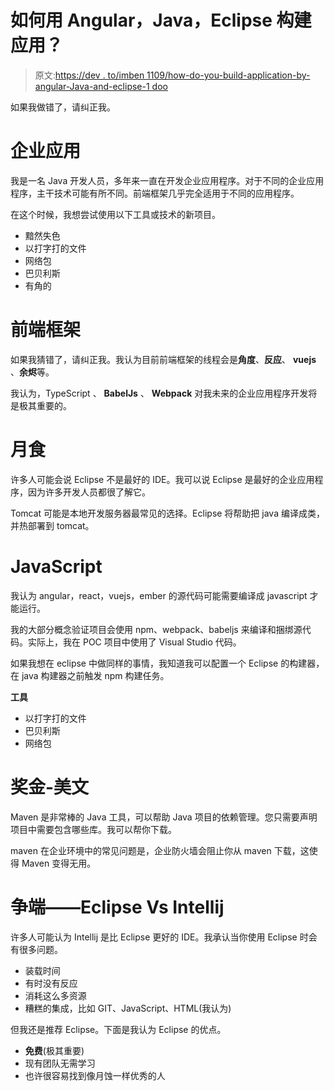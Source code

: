 # 如何用 Angular，Java，Eclipse 构建应用？

> 原文:[https://dev . to/imben 1109/how-do-you-build-application-by-angular-Java-and-eclipse-1 doo](https://dev.to/imben1109/how-do-you-build-application-by-angular-java-and-eclipse-1doo)

如果我做错了，请纠正我。

# [](#enterprise-application)企业应用

我是一名 Java 开发人员，多年来一直在开发企业应用程序。对于不同的企业应用程序，主干技术可能有所不同。前端框架几乎完全适用于不同的应用程序。

在这个时候，我想尝试使用以下工具或技术的新项目。

*   黯然失色
*   以打字打的文件
*   网络包
*   巴贝利斯
*   有角的

# [](#frontend-framework)前端框架

如果我猜错了，请纠正我。我认为目前前端框架的线程会是**角度**、**反应**、 **vuejs** 、**余烬**等。

我认为，TypeScript 、 **BabelJs** 、 **Webpack** 对我未来的企业应用程序开发将是极其重要的。

# [](#eclipse)月食

许多人可能会说 Eclipse 不是最好的 IDE。我可以说 Eclipse 是最好的企业应用程序，因为许多开发人员都很了解它。

Tomcat 可能是本地开发服务器最常见的选择。Eclipse 将帮助把 java 编译成类，并热部署到 tomcat。

# [](#javascript)JavaScript

我认为 angular，react，vuejs，ember 的源代码可能需要编译成 javascript 才能运行。

我的大部分概念验证项目会使用 npm、webpack、babeljs 来编译和捆绑源代码。实际上，我在 POC 项目中使用了 Visual Studio 代码。

如果我想在 eclipse 中做同样的事情，我知道我可以配置一个 Eclipse 的构建器，在 java 构建器之前触发 npm 构建任务。

**工具**

*   以打字打的文件
*   巴贝利斯
*   网络包

# [](#bonus-maven)奖金-美文

Maven 是非常棒的 Java 工具，可以帮助 Java 项目的依赖管理。您只需要声明项目中需要包含哪些库。我可以帮你下载。

maven 在企业环境中的常见问题是，企业防火墙会阻止你从 maven 下载，这使得 Maven 变得无用。

# [](#dispute-eclipse-vs-intellij)争端——Eclipse Vs Intellij

许多人可能认为 Intellij 是比 Eclipse 更好的 IDE。我承认当你使用 Eclipse 时会有很多问题。

*   装载时间
*   有时没有反应
*   消耗这么多资源
*   糟糕的集成，比如 GIT、JavaScript、HTML(我认为)

但我还是推荐 Eclipse。下面是我认为 Eclipse 的优点。

*   **免费**(极其重要)
*   现有团队无需学习
*   也许很容易找到像月蚀一样优秀的人